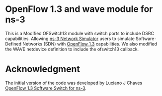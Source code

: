 # OpenFlow 1.3 and wave module for ns-3 #
This is a Modified OFSwitch13 module with switch ports to include DSRC capabilities. Allowing [ns-3 Network Simulator][ns-3] users to simulate Software-Defined Networks (SDN) with [OpenFlow 1.3][ofp13] capabilities. 
We also modified the WAVE netdevice definition to include the ofswitch13 callback.

# Acknowledgment #
The initial version of the code was developed by Luciano J Chaves [OpenFlow 1.3 Software Switch for ns-3][ofs13].


[ns-3]: https://www.nsnam.org
[ofp13]: https://www.opennetworking.org/sdn-resources/technical-library
[ofs13]: https://github.com/ljerezchaves/ofsoftswitch13
[project]: http://www.lrc.ic.unicamp.br/ofswitch13/
[apidoc]: http://www.lrc.ic.unicamp.br/ofswitch13/doc/html/index.html
[issues]: https://github.com/ljerezchaves/ofswitch13-module/issues
[gpl]: http://www.gnu.org/copyleft/gpl.html
[group]: https://groups.google.com/forum/#!forum/ofswitch13-users



